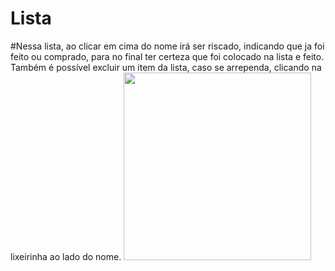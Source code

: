# Lista
#Nessa lista, ao clicar em cima do nome irá ser riscado, indicando que ja foi feito ou comprado, para no final ter certeza que foi colocado na lista e feito. Também é possível excluir um item da lista, caso se arrependa, clicando na lixeirinha ao lado do nome.
<img width="300px" src = "./../lista.gif">
